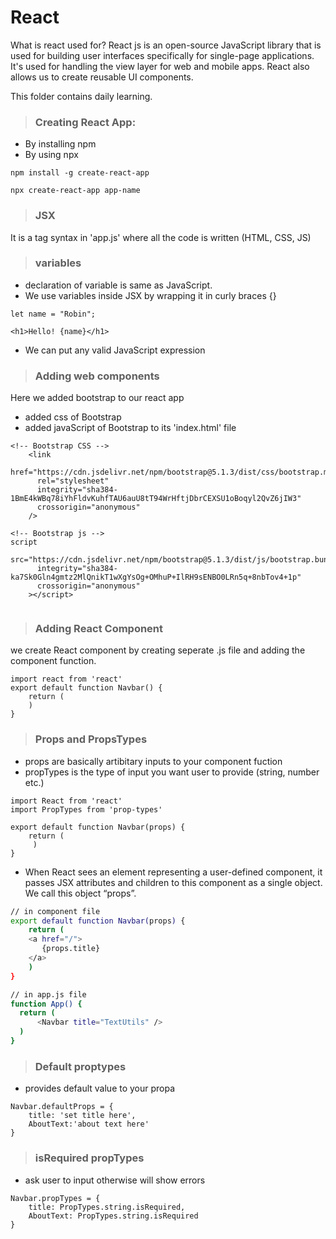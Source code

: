 # React
What is react used for?
React js is an open-source JavaScript library that is used for building user interfaces specifically for single-page applications.
It's used for handling the view layer for web and mobile apps. React also allows us to create reusable UI components.

This folder contains daily learning.

>### Creating React App:
       
* By installing npm
* By using npx

```
npm install -g create-react-app

npx create-react-app app-name
```
>### JSX
It is a tag syntax in 'app.js' where all the code is written (HTML, CSS, JS)

>### variables 
* declaration of variable is same as JavaScript.
* We use variables inside JSX by wrapping it in curly braces {}

```
let name = "Robin";

<h1>Hello! {name}</h1>
```

* We can put any valid JavaScript expression

>### Adding web components
Here we added bootstrap to our react app 
* added css of Bootstrap
* added javaScript of Bootstrap
to its 'index.html' file

```
<!-- Bootstrap CSS -->
    <link
      href="https://cdn.jsdelivr.net/npm/bootstrap@5.1.3/dist/css/bootstrap.min.css"
      rel="stylesheet"
      integrity="sha384-1BmE4kWBq78iYhFldvKuhfTAU6auU8tT94WrHftjDbrCEXSU1oBoqyl2QvZ6jIW3"
      crossorigin="anonymous"
    />
    
<!-- Bootstrap js -->
script
      src="https://cdn.jsdelivr.net/npm/bootstrap@5.1.3/dist/js/bootstrap.bundle.min.js"
      integrity="sha384-ka7Sk0Gln4gmtz2MlQnikT1wXgYsOg+OMhuP+IlRH9sENBO0LRn5q+8nbTov4+1p"
      crossorigin="anonymous"
    ></script>
    
```
> ### Adding React Component
we create React component by creating seperate .js file and adding the component function. 

```
import react from 'react'
export default function Navbar() {
    return (
    )
}
```

>### Props and PropsTypes
* props are basically artibitary inputs to your component fuction
* propTypes is the type of input you want user to provide (string, number etc.)

```
import React from 'react'
import PropTypes from 'prop-types'

export default function Navbar(props) {
    return (
     )
}
```

* When React sees an element representing a user-defined component, it passes JSX attributes and children to this component as a single object. We call this object “props”.

```bash
// in component file 
export default function Navbar(props) {
    return (
    <a href="/">
       {props.title}
    </a>
    )
}

// in app.js file
function App() {
  return (
      <Navbar title="TextUtils" />
  )
}
```

> ### Default proptypes
* provides default value to your propa
```
Navbar.defaultProps = {
    title: 'set title here',
    AboutText:'about text here'
}
```

>### isRequired propTypes
* ask user to input otherwise will show errors
```
Navbar.propTypes = {
    title: PropTypes.string.isRequired,
    AboutText: PropTypes.string.isRequired
}
```
